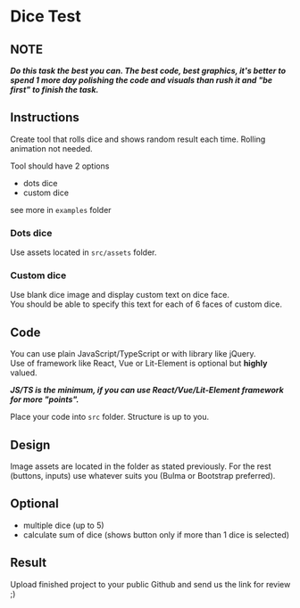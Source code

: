 # Dice Test

## NOTE
***Do this task the best you can. The best code, best graphics, it's better to spend 1 more day polishing the code and visuals than rush it and "be first" to finish the task.***

## Instructions
Create tool that rolls dice and shows random result each time. Rolling animation not needed.

Tool should have 2 options
- dots dice
- custom dice

see more in `examples` folder

### Dots dice 
Use assets located in `src/assets` folder.
### Custom dice
Use blank dice image and display custom text on dice face.  
You should be able to specify this text for each of 6 faces of custom dice.

## Code
You can use plain JavaScript/TypeScript or with library like jQuery.  
Use of framework like React, Vue or Lit-Element is optional but **highly** valued.  

***JS/TS is the minimum, if you can use React/Vue/Lit-Element framework for more "points".***  

Place your code into `src` folder. Structure is up to you.

## Design
Image assets are located in the folder as stated previously. 
For the rest (buttons, inputs) use whatever suits you (Bulma or Bootstrap preferred).

## Optional
- multiple dice (up to 5)
- calculate sum of dice (shows button only if more than 1 dice is selected)

## Result
Upload finished project to your public Github and send us the link for review ;) 
